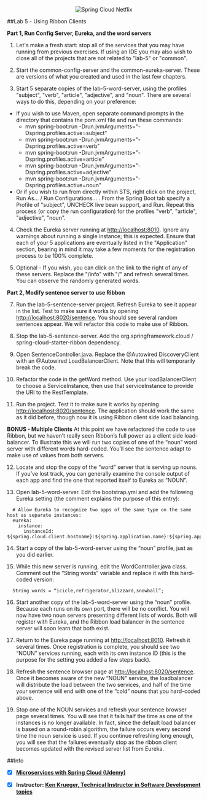 <p align="center">
  <img src="http://www.gregoriopalama.com/wp-content/uploads/2016/06/cloud.png" alt="Spring Cloud Netflix"/>
</p>

##Lab 5 - Using Ribbon Clients

**Part 1, Run Config Server, Eureka, and the word servers**

1.  Let's make a fresh start: stop all of the services that you may have running from previous exercises.  If using an IDE you may also wish to close all of the projects that are not related to "lab-5" or "common".

2.  Start the common-config-server and the common-eureka-server.  These are versions of what you created and used in the last few chapters.

3.  Start 5 separate copies of the lab-5-word-server, using the profiles "subject", "verb", "article", "adjective", and "noun".  There are several ways to do this, depending on your preference:
  - If you wish to use Maven, open separate command prompts in the directory that contains the pom.xml file and run these commands:
    - mvn spring-boot:run -Drun.jvmArguments="-Dspring.profiles.active=subject"
    - mvn spring-boot:run -Drun.jvmArguments="-Dspring.profiles.active=verb"
    - mvn spring-boot:run -Drun.jvmArguments="-Dspring.profiles.active=article"
    - mvn spring-boot:run -Drun.jvmArguments="-Dspring.profiles.active=adjective"
    - mvn spring-boot:run -Drun.jvmArguments="-Dspring.profiles.active=noun"
  - Or if you wish to run from directly within STS, right click on the project, Run As... / Run Configurations... .  From the Spring Boot tab specify a Profile of "subject", UNCHECK live bean support, and Run.  Repeat this process (or copy the run configuration) for the profiles "verb", "article", "adjective", "noun".
		
4.  Check the Eureka server running at [http://localhost:8010](http://localhost:8010).   Ignore any warnings about running a single instance; this is expected.  Ensure that each of your 5 applications are eventually listed in the "Application" section, bearing in mind it may take a few moments for the registration process to be 100% complete.	

5.  Optional - If you wish, you can click on the link to the right of any of these servers.  Replace the "/info" with "/" and refresh several times.  You can observe the randomly generated words.

  **Part 2, Modify sentence server to use Ribbon**	

7.  Run the lab-5-sentence-server project.  Refresh Eureka to see it appear in the list.  Test to make sure it works by opening [http://localhost:8020/sentence](http://localhost:8020/sentence).  You should see several random sentences appear.  We will refactor this code to make use of Ribbon.

8.  Stop the lab-5-sentence-server.  Add the org.springframework.cloud / spring-cloud-starter-ribbon dependency.

9.  Open SentenceController.java.  Replace the @Autowired DiscoveryClient with an @Autowired LoadBalancerClient.  Note that this will temporarily break the code.

10.  Refactor the code in the getWord method.  Use your loadBalancerClient to choose a ServiceInstance, then use that serviceInstance to provide the URI to the RestTemplate.

11.  Run the project.  Test it to make sure it works by opening [http://localhost:8020/sentence](http://localhost:8020/sentence).  The application should work the same as it did before, though now it is using Ribbon client side load balancing.

  **BONUS - Multiple Clients**  At this point we have refactored the code to use Ribbon, but we haven’t really seen Ribbon’s full power as a client side load-balancer.  To illustrate this we will run two copies of one of the “noun” word server with different words hard-coded.  You’ll see the sentence adapt to make use of values from both servers.

12. Locate and stop the copy of the “word” server that is serving up nouns.  If you’ve lost track, you can generally examine the console output of each app and find the one that reported itself to Eureka as “NOUN”.

13. Open lab-5-word-server.  Edit the bootstrap.yml and add the following Eureka setting (the comment explains the purpose of this entry):
  ```
    # Allow Eureka to recognize two apps of the same type on the same host as separate instances:
    eureka:
      instance:
        instanceId: ${spring.cloud.client.hostname}:${spring.application.name}:${spring.application.instance_id:${random.value}}
  ```
14. Start a copy of the lab-5-word-server using the “noun” profile, just as you did earlier.

15. While this new server is running, edit the WordController.java class.  Comment out the “String words” variable and replace it with this hard-coded version:
  ```
    String words = “icicle,refrigerator,blizzard,snowball”;
  ```
16. Start another copy of the lab-5-word-server using the “noun” profile.  Because each runs on its own port, there will be no conflict.  You will now have two noun servers presenting different lists of words.  Both will register with Eureka, and the Ribbon load balancer in the sentence server will soon learn that both exist.

17. Return to the Eureka page running at [http://localhost:8010](http://localhost:8010).  Refresh it several times.  Once registration is complete, you should see two “NOUN” services running, each with its own instance ID (this is the purpose for the setting you added a few steps back).

18. Refresh the sentence browser page at [http://localhost:8020/sentence](http://localhost:8020/sentence).  Once it becomes aware of the new “NOUN” service, the loadbalancer will distribute the load between the two services, and half of the time your sentence will end with one of the “cold” nouns that you hard-coded above.

19. Stop one of the NOUN services and refresh your sentence browser page several times.  You will see that it fails half the time as one of the instances is no longer available.  In fact, since the default load balancer is based on a round-robin algorithm, the failure occurs every second time the noun service is used.  If you continue refreshing long enough, you will see that the failures eventually stop as the ribbon client becomes updated with the revised server list from Eureka. 

##Info

- [x] **[Microservices with Spring Cloud (Udemy)](https://www.udemy.com/microservices-with-spring-cloud/learn/v4/overview)**

- [x] **Instructor: [Ken Krueger, Technical Instructor in Software Development topics](https://linkedin.com/in/ken-krueger-43670111)**
